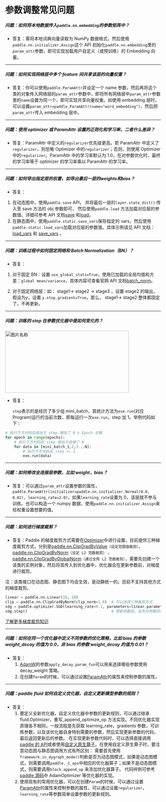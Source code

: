 # 参数调整常见问题

##### 问题：如何将本地数据传入`paddle.nn.embedding`的参数矩阵中？

+ 答复：需将本地词典向量读取为 NumPy 数据格式，然后使用`paddle.nn.initializer.Assign`这个 API 初始化`paddle.nn.embedding`里的`param_attr`参数，即可实现加载用户自定义（或预训练）的 Embedding 向量。

------

##### 问题：如何实现网络层中多个 feature 间共享该层的向量权重？

+ 答复：你可以使用`paddle.ParamAttr`并设定一个 name 参数，然后再将这个类的对象传入网络层的`param_attr`参数中，即将所有网络层中`param_attr`参数里的`name`设置为同一个，即可实现共享向量权重。如使用 embedding 层时，可以设置`param_attr=paddle.ParamAttr(name="word_embedding")`，然后把`param_attr`传入 embedding 层中。

----------


##### 问题：使用 optimizer 或 ParamAttr 设置的正则化和学习率，二者什么差异？

+ 答复：ParamAttr 中定义的`regularizer`优先级更高。若 ParamAttr 中定义了`regularizer`，则忽略 Optimizer 中的`regularizer`；否则，则使用 Optimizer 中的`regularizer`。ParamAttr 中的学习率默认为 1.0，在对参数优化时，最终的学习率等于 optimizer 的学习率乘以 ParamAttr 的学习率。

----------

##### 问题：如何导出指定层的权重，如导出最后一层的*weights*和*bias*？

+ 答复：

1. 在动态图中，使用`paddle.save` API， 并将最后一层的`layer.state_dict()` 传入至 save 方法的 obj 参数即可， 然后使用`paddle.load` 方法加载对应层的参数值。详细可参考 API 文档[save](https://www.paddlepaddle.org.cn/documentation/docs/zh/api/paddle/save_cn.html#save) 和[load](https://www.paddlepaddle.org.cn/documentation/docs/zh/api/paddle/load_cn.html#load)。
2. 在静态图中，使用`paddle.static.save_vars`保存指定的 vars，然后使用`paddle.static.load_vars`加载对应层的参数值。具体示例请见 API 文档：[load_vars](https://www.paddlepaddle.org.cn/documentation/docs/zh/api/paddle/fluid/io/load_vars_cn.html) 和 [save_vars](https://www.paddlepaddle.org.cn/documentation/docs/zh/api/paddle/fluid/io/save_vars_cn.html) 。

----------

##### 问题：训练过程中如何固定网络和 Batch Normalization（BN）？

+ 答复：

1. 对于固定 BN：设置 `use_global_stats=True`，使用已加载的全局均值和方差：`global mean/variance`，具体内容可查看官网 API 文档[batch_norm](https://www.paddlepaddle.org.cn/documentation/docs/zh/api/paddle/nn/functional/batch_norm_cn.html#batch-norm)。

2. 对于固定网络层：如： stage1→ stage2 → stage3 ，设置 stage2 的输出，假设为*y*，设置 `y.stop_gradient=True`，那么， stage1→ stage2 整体都固定了，不再更新。

----------

##### 问题：训练的 step 在参数优化器中是如何变化的？

<img src="https://paddlepaddleimage.cdn.bcebos.com/faqimage%2F610cd445435e40e1b1d8a4944a7448c35d89ea33ab364ad8b6804b8dd947e88c.png" width = "400" height = "200" alt="图片名称" align=center />

* 答复：

  `step`表示的是经历了多少组 mini_batch，其统计方法为`exe.run`(对应 Program)运行的当前次数，即每运行一次`exe.run`，step 加 1。举例代码如下：

```python
# 执行下方代码后相当于 step 增加了 N x Epoch 总数
for epoch in range(epochs):
    # 执行下方代码后 step 相当于自增了 N
    for data in [mini_batch_1,2,3...N]:
        # 执行下方代码后 step += 1
        exe.run(data)
```

-----


##### 问题：如何修改全连接层参数，比如 weight，bias？

+ 答复：可以通过`param_attr`设置参数的属性，`paddle.ParamAttr(initializer=paddle.nn.initializer.Normal(0.0, 0.02), learning_rate=2.0)`，如果`learning_rate`设置为 0，该层就不参与训练。也可以构造一个 numpy 数据，使用`paddle.nn.initializer.Assign`来给权重设置想要的值。


-----


##### 问题：如何进行梯度裁剪？

+ 答复：Paddle 的梯度裁剪方式需要在[Optimizer](https://www.paddlepaddle.org.cn/documentation/docs/zh/api/paddle/optimizer/Overview_cn.html#api)中进行设置，目前提供三种梯度裁剪方式，分别是[paddle.nn.ClipGradByValue](https://www.paddlepaddle.org.cn/documentation/docs/zh/develop/api/paddle/nn/ClipGradByValue_cn.html)`（设定范围值裁剪）`、[paddle.nn.ClipGradByNorm](https://www.paddlepaddle.org.cn/documentation/docs/zh/develop/api/paddle/nn/ClipGradByNorm_cn.html)`（设定 L2 范数裁剪）`
、[paddle.nn.ClipGradByGlobalNorm](https://www.paddlepaddle.org.cn/documentation/docs/zh/develop/api/paddle/nn/ClipGradByGlobalNorm_cn.html)`（通过全局 L2 范数裁剪）`，需要先创建一个该类的实例对象，然后将其传入到优化器中，优化器会在更新参数前，对梯度进行裁剪。

注：该类接口在动态图、静态图下均会生效，是动静统一的。目前不支持其他方式的梯度裁剪。

```python
linear = paddle.nn.Linear(10, 10)
clip = paddle.nn.ClipGradByNorm(clip_norm=1.0)  # 可以选择三种裁剪方式
sdg = paddle.optimizer.SGD(learning_rate=0.1, parameters=linear.parameters(), grad_clip=clip)
sdg.step()                                      # 更新参数前，会先对参数的梯度进行裁剪
```
[了解更多梯度裁剪知识](https://www.paddlepaddle.org.cn/documentation/docs/zh/develop/guides/01_paddle2.0_introduction/basic_concept/gradient_clip_cn.html)


----------

##### 问题：如何在同一个优化器中定义不同参数的优化策略，比如 bias 的参数 weight_decay 的值为 0.0，非 bias 的参数 weight_decay 的值为 0.01？

+ 答复：
  1. [AdamW](https://www.paddlepaddle.org.cn/documentation/docs/zh/api/paddle/optimizer/AdamW_cn.html#adamw)的参数`apply_decay_param_fun`可以用来选择哪些参数使用 decay_weight 策略。
  2. 在创建`Param`的时候，可以通过设置[ParamAttr](https://www.paddlepaddle.org.cn/documentation/docs/zh/api/paddle/ParamAttr_cn.html#paramattr)的属性来控制参数的属性。

----------

##### 问题：paddle fluid 如何自定义优化器，自定义更新模型参数的规则？
 + 答复：
   1. 要定义全新优化器，自定义优化器中参数的更新规则，可以通过继承 fluid.Optimizer，重写_append_optimize_op 方法实现。不同优化器实现原理各不相同，一般流程是先获取 learning_rate，gradients 参数，可训练参数，以及该优化器自身特别需要的参数，然后实现更新参数的代码，最后返回更新后的参数。
    在实现更新参数代码时，可以选择直接调用[paddle 的 API](https://www.paddlepaddle.org.cn/documentation/docs/zh/api/index_cn.html)或者使用[自定义原生算子](https://www.paddlepaddle.org.cn/documentation/docs/zh/guides/07_new_op/index_cn.html)。在使用自定义原生算子时，要注意动态图与静态图调用方式有所区别：
    需要首先使用`framework.in_dygraph_mode()`判断是否为动态图模式，如果是动态图模式，则需要调用`paddle._C_ops`中相应的优化器算子；如果不是动态图模式，则需要调用`block.append_op` 来添加优化器算子。
    代码样例可参考[paddle 源码](https://github.com/PaddlePaddle/Paddle/blob/develop/python/paddle/fluid/optimizer.py)中 AdamOptimizer 等优化器的实现。
    2. 使用现有的常用优化器，可以在创建`Param`的时候，可以通过设置[ParamAttr](https://www.paddlepaddle.org.cn/documentation/docs/zh/api/paddle/ParamAttr_cn.html#paramattr)的属性来控制参数的属性，可以通过设置`regularizer`，`learning_rate`等参数简单设置参数的更新规则。
